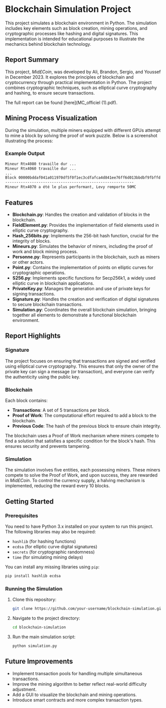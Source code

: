 
# Blockchain Simulation Project

This project simulates a blockchain environment in Python. The simulation includes key elements such as block creation, mining operations, and cryptographic processes like hashing and digital signatures. This implementation is intended for educational purposes to illustrate the mechanics behind blockchain technology.

## Report Summary

This project, *Mid£Coin*, was developed by Ali, Brandon, Sergio, and Youssef in December 2023. It explores the principles of blockchain and cryptocurrency through practical implementation in Python. The project combines cryptographic techniques, such as elliptical curve cryptography and hashing, to ensure secure transactions.

The full report can be found [here](MC_officiel (1).pdf).

## Mining Process Visualization

During the simulation, multiple miners equipped with different GPUs attempt to mine a block by solving the proof of work puzzle. Below is a screenshot illustrating the process:


### Example Output

```bash
Mineur Rtx4080 travaille dur ...
Mineur Rtx4060 travaille dur ...
...
Block 00000bddaf041a011970df5f0f1ec3cdfafca4d841ee76ff6d013bbdbf9fbffd
----------------------------------------------------------
Mineur Rtx4070 a été le plus performant, Levy remporte 50MC
```

## Features

- **Blockchain.py**: Handles the creation and validation of blocks in the blockchain.
- **FieldElement.py**: Provides the implementation of field elements used in elliptic curve cryptography.
- **Hash_256bits.py**: Implements the 256-bit hash function, crucial for the integrity of blocks.
- **Mineurs.py**: Simulates the behavior of miners, including the proof of work and block mining process.
- **Personne.py**: Represents participants in the blockchain, such as miners or other actors.
- **Point.py**: Contains the implementation of points on elliptic curves for cryptographic operations.
- **S256.py**: Implements specific functions for Secp256k1, a widely used elliptic curve in blockchain applications.
- **PrivateKey.py**: Manages the generation and use of private keys for signing transactions.
- **Signature.py**: Handles the creation and verification of digital signatures to secure blockchain transactions.
- **Simulation.py**: Coordinates the overall blockchain simulation, bringing together all elements to demonstrate a functional blockchain environment.

## Report Highlights

### Signature

The project focuses on ensuring that transactions are signed and verified using elliptical curve cryptography. This ensures that only the owner of the private key can sign a message (or transaction), and everyone can verify the authenticity using the public key.

### Blockchain

Each block contains:
- **Transactions**: A set of 5 transactions per block.
- **Proof of Work**: The computational effort required to add a block to the blockchain.
- **Previous Code**: The hash of the previous block to ensure chain integrity.

The blockchain uses a Proof of Work mechanism where miners compete to find a solution that satisfies a specific condition for the block's hash. This ensures security and prevents tampering.

### Simulation

The simulation involves five entities, each possessing miners. These miners compete to solve the Proof of Work, and upon success, they are rewarded in *Mid£Coin*. To control the currency supply, a halving mechanism is implemented, reducing the reward every 10 blocks.

## Getting Started

### Prerequisites

You need to have Python 3.x installed on your system to run this project. The following libraries may also be required:
- `hashlib` (for hashing functions)
- `ecdsa` (for elliptic curve digital signatures)
- `secrets` (for cryptographic randomness)
- `time` (for simulating mining delays)

You can install any missing libraries using `pip`:
```bash
pip install hashlib ecdsa
```

### Running the Simulation

1. Clone this repository:
    ```bash
    git clone https://github.com/your-username/blockchain-simulation.git
    ```
2. Navigate to the project directory:
    ```bash
    cd blockchain-simulation
    ```
3. Run the main simulation script:
    ```bash
    python simulation.py
    ```

## Future Improvements

- Implement transaction pools for handling multiple simultaneous transactions.
- Improve the mining algorithm to better reflect real-world difficulty adjustment.
- Add a GUI to visualize the blockchain and mining operations.
- Introduce smart contracts and more complex transaction types.


